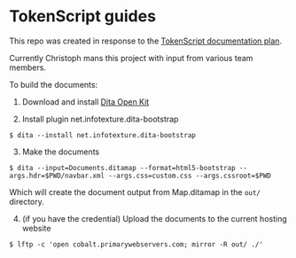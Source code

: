 # TokenScript guides

This repo was created in response to the [TokenScript documentation plan](https://community.tokenscript.org/t/what-kind-of-documents-do-we-need-for-tokenscript/366).

Currently Christoph mans this project with input from various team members.

To build the documents:

1. Download and install [Dita Open Kit](https://www.dita-ot.org)

2. Install plugin net.infotexture.dita-bootstrap

````
$ dita --install net.infotexture.dita-bootstrap
````

3. Make the documents

````
$ dita --input=Documents.ditamap --format=html5-bootstrap --args.hdr=$PWD/navbar.xml --args.css=custom.css --args.cssroot=$PWD
````

Which will create the document output from Map.ditamap in the `out/` directory.

4. (if you have the credential) Upload the documents to the current hosting website

````
$ lftp -c 'open cobalt.primarywebservers.com; mirror -R out/ ./'
````
